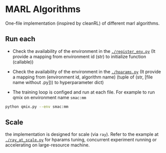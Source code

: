 # MARL Algorithms

One-file implementation (inspired by cleanRL) of different marl algorithms. 

## Run each

- Check the availability of the environment in the [`./register_env.py`](./register_env.py) (It provide a mapping from environment id (str) to initialize function (callable))
- Check the availability of the environment in the [`./hparams.py`](./hparams.py) (It provide a mapping from (environment id, algorithm name) (tuple of (str, \[file name without .py\])) to hyperparameter dict)

- The training loop is configed and run at each file. For example to run qmix on environment name `smac:mm`
```bash
python qmix.py --env smac:mm
```
## Scale

the implementation is designed for scale (via `ray`). Refer to the example at [`./ray_at_scale.py`](./ray_at_scale.py) for hparams tuning, concurrent experiment running or accelerating on large-resource machine.